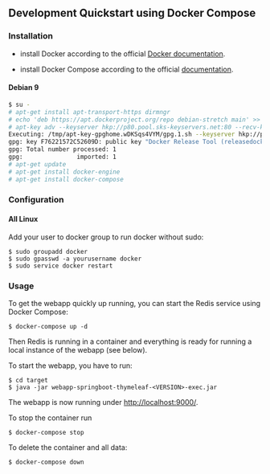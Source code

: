 ## Development Quickstart using Docker Compose

### Installation

* install Docker according to the official [Docker documentation](https://docs.docker.com/install/).

* install Docker Compose according to the official [documentation](https://docs.docker.com/compose/install/).

#### Debian 9

```sh
$ su -
# apt-get install apt-transport-https dirmngr
# echo 'deb https://apt.dockerproject.org/repo debian-stretch main' >> /etc/apt/sources.list
# apt-key adv --keyserver hkp://p80.pool.sks-keyservers.net:80 --recv-keys F76221572C52609D
Executing: /tmp/apt-key-gpghome.wDKSqs4VYM/gpg.1.sh --keyserver hkp://p80.pool.sks-keyservers.net:80 --recv-keys F76221572C52609D
gpg: key F76221572C52609D: public key "Docker Release Tool (releasedocker) <docker@docker.com>" imported
gpg: Total number processed: 1
gpg:               imported: 1
# apt-get update
# apt-get install docker-engine
# apt-get install docker-compose
```

### Configuration

#### All Linux

Add your user to docker group to run docker without sudo:

```shell
$ sudo groupadd docker
$ sudo gpasswd -a yourusername docker
$ sudo service docker restart
```

### Usage

To get the webapp quickly up running, you can start the Redis service using Docker Compose:

```shell
$ docker-compose up -d
```

Then Redis is running in a container and everything is ready for running a local instance of the webapp (see below).

To start the webapp, you have to run:

```shell
$ cd target
$ java -jar webapp-springboot-thymeleaf-<VERSION>-exec.jar
```

The webapp is now running under <http://localhost:9000/>.

To stop the container run

```shell
$ docker-compose stop
```

To delete the container and all data:

```shell
$ docker-compose down
```
